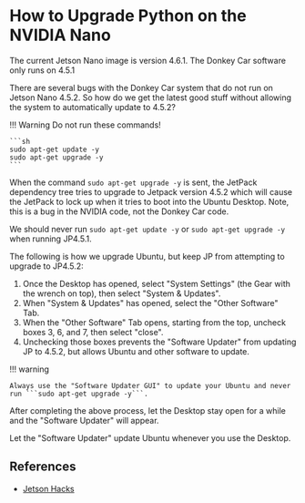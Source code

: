 # How to Upgrade Python on the NVIDIA Nano

The current Jetson Nano image is version 4.6.1.
The Donkey Car software only runs on 4.5.1

There are several bugs with the Donkey Car system that do not run on Jetson Nano 4.5.2. So how do we get the latest good stuff without allowing the system to automatically update to 4.5.2?

!!! Warning
    Do not run these commands!
    
    ```sh
    sudo apt-get update -y
    sudo apt-get upgrade -y
    ```

When the command ```sudo apt-get upgrade -y``` is sent, the JetPack dependency tree tries to upgrade to Jetpack version 4.5.2 which will cause the JetPack to lock up when it tries to boot into the Ubuntu Desktop.  Note, this is a bug in the NVIDIA code, not the Donkey Car code.

We should never run ```sudo apt-get update -y``` or ```sudo apt-get upgrade -y ``` when running JP4.5.1.

The following is how we upgrade Ubuntu, but keep JP from attempting to upgrade to JP4.5.2:

1. Once the Desktop has opened, select "System Settings" (the Gear with the wrench on top), then select "System & Updates".
2. When "System & Updates" has opened, select the "Other Software" Tab.
3. When the "Other Software" Tab opens, starting from the top, uncheck boxes 3, 6, and 7, then select "close".
4. Unchecking those boxes prevents the "Software Updater" from updating JP to 4.5.2, but allows Ubuntu and other software to update.

!!! warning

    Always use the "Software Updater GUI" to update your Ubuntu and never run ```sudo apt-get upgrade -y```.

After completing the above process, let the Desktop stay open for a while and the "Software Updater" will appear.

Let the "Software Updater" update Ubuntu whenever you use the Desktop. 


## References

* [Jetson Hacks](https://jetsonhacks.com/2023/06/12/upgrade-python-on-jetson-nano-tutorial/)